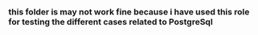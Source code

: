 ### this folder is may not work fine because i have used this role for testing the different cases related to PostgreSql
